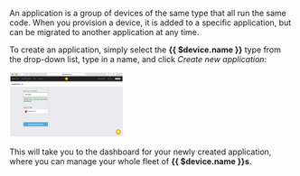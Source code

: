 An application is a group of devices of the same type that all run the same code. When you provision a device, it is added to a specific application, but can be migrated to another application at any time.

To create an application, simply select the **{{ $device.name }}** type from the drop-down list, type in a name, and click *Create new application*:

<img src="/img/common/main_dashboard/select_fleet_type.png" width="40%">

This will take you to the dashboard for your newly created application, where you can manage your whole fleet of **{{ $device.name }}s**.